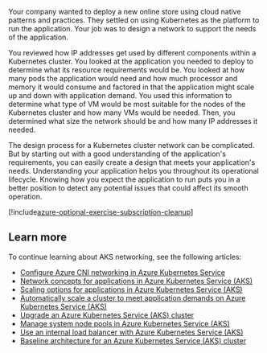 Your company wanted to deploy a new online store using cloud native patterns and practices. They settled on using Kubernetes as the platform to run the application. Your job was to design a network to support the needs of the application.

You reviewed how IP addresses get used by different components within a Kubernetes cluster. You looked at the application you needed to deploy to determine what its resource requirements would be. You looked at how many pods the application would need and how much processor and memory it would consume and factored in that the application might scale up and down with application demand. You used this information to determine what type of VM would be most suitable for the nodes of the Kubernetes cluster and how many VMs would be needed. Then, you determined what size the network should be and how many IP addresses it needed.

The design process for a Kubernetes cluster network can be complicated. But by starting out with a good understanding of the application's requirements, you can easily create a design that meets your application's needs. Understanding your application helps you throughout its operational lifecycle. Knowing how you expect the application to run puts you in a better position to detect any potential issues that could affect its smooth operation.

[!include[azure-optional-exercise-subscription-cleanup](../../../includes/azure-optional-exercise-subscription-cleanup.md)]

## Learn more

To continue learning about AKS networking, see the following articles:

- [Configure Azure CNI networking in Azure Kubernetes Service](/azure/aks/configure-azure-cni)
- [Network concepts for applications in Azure Kubernetes Service (AKS)](/azure/aks/concepts-network)
- [Scaling options for applications in Azure Kubernetes Service (AKS)](/azure/aks/concepts-scale)
- [Automatically scale a cluster to meet application demands on Azure Kubernetes Service (AKS)](/azure/aks/cluster-autoscaler)
- [Upgrade an Azure Kubernetes Service (AKS) cluster](/azure/aks/upgrade-cluster)
- [Manage system node pools in Azure Kubernetes Service (AKS)](/azure/aks/use-system-pools)
- [Use an internal load balancer with Azure Kubernetes Service (AKS)](/azure/aks/internal-lb)
- [Baseline architecture for an Azure Kubernetes Service (AKS) cluster](/azure/architecture/reference-architectures/containers/aks/secure-baseline-aks#plan-the-ip-addresses)
